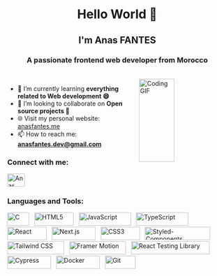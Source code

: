 <h1 align="center">Hello World 👋</h1>
<h2 align="center">I'm Anas FANTES</h2>
<h3 align="center">A passionate frontend web developer from Morocco</h3>
<br/>
<img align="right" alt="Coding GIF" width="40%" height="190px" src="https://i.pinimg.com/originals/e4/26/70/e426702edf874b181aced1e2fa5c6cde.gif" />

- 🌱 I’m currently learning **everything related to Web development 😄**
- 👯 I’m looking to collaborate on **Open source projects 🤝**
- 🌐 Visit my personal website: [anasfantes.me](https://anasfantes.me)
- 📫 How to reach me: **anasfantes.dev@gmail.com**

<h3 align="left">Connect with me:</h3>
<p align="left">
<a href="https://www.linkedin.com/in/anas-fantes/" target="blank"><img align="center" src="https://raw.githubusercontent.com/rahuldkjain/github-profile-readme-generator/master/src/images/icons/Social/linked-in-alt.svg" alt="Anas FANTES LinkedIn" height="30" width="40" /></a>
</p>

<h3 align="left">Languages and Tools:</h3>
<p align="left">
  <img alt="C" src="https://img.shields.io/badge/C-A8B9CC?style=flat-square&logo=c&logoColor=black" width="50" height="30">&nbsp;&nbsp;
  <img alt="HTML5" src="https://img.shields.io/badge/HTML5-E34F26?style=flat-square&logo=html5&logoColor=white" width="90" height="30">&nbsp;&nbsp;
  <img alt="JavaScript" src="https://img.shields.io/badge/JavaScript-F7DF1E?style=flat-square&logo=javascript&logoColor=black" width="120" height="30">&nbsp;&nbsp;
  <img alt="TypeScript" src="https://img.shields.io/badge/TypeScript-3178C6?style=flat-square&logo=typescript&logoColor=white" width="120" height="30">&nbsp;&nbsp;
  <img alt="React" src="https://img.shields.io/badge/React-61DAFB?style=flat-square&logo=react&logoColor=black" width="90" height="30">&nbsp;&nbsp;
  <img alt="Next.js" src="https://img.shields.io/badge/Next.js-000000?style=flat-square&logo=next.js&logoColor=white" width="100" height="30">&nbsp;&nbsp;
  <img alt="CSS3" src="https://img.shields.io/badge/CSS3-1572B6?style=flat-square&logo=css3&logoColor=white" width="90" height="30">&nbsp;&nbsp;
  <img alt="Styled-Components" src="https://img.shields.io/badge/Styled--Components-DB7093?style=flat-square&logo=styled-components&logoColor=white" width="150" height="30">&nbsp;&nbsp;
  <img alt="Tailwind CSS" src="https://img.shields.io/badge/Tailwind_CSS-38B2AC?style=flat-square&logo=tailwind-css&logoColor=white" width="130" height="30">&nbsp;&nbsp;
  <img alt="Framer Motion" src="https://img.shields.io/badge/Framer_Motion-black?style=flat-square&logo=framer&logoColor=blue" width="130" height="30">&nbsp;&nbsp;
  <img alt="React Testing Library" src="https://img.shields.io/badge/React_Testing_Library-E33332?style=flat-square&logo=testing-library&logoColor=white" width="180" height="30">&nbsp;&nbsp;
  <img alt="Cypress" src="https://img.shields.io/badge/Cypress-17202C?style=flat-square&logo=cypress&logoColor=white" width="100" height="30">&nbsp;&nbsp;
  <img alt="Docker" src="https://img.shields.io/badge/Docker-2496ED?style=flat-square&logo=docker&logoColor=white" width="100" height="30">&nbsp;&nbsp;
  <img alt="Git" src="https://img.shields.io/badge/Git-F05032?style=flat-square&logo=git&logoColor=white" width="70" height="30">
</p>

<!--- TOOLS LINKS -->
[c]: https://en.wikipedia.org/wiki/C_(programming_language)
[html]: https://developer.mozilla.org/en-US/docs/Web/HTML
[javascript]: https://www.javascript.com/
[typescript]: https://www.typescriptlang.org/
[reactjs]: https://reactjs.org/
[nextjs]: https://nextjs.org/
[css]: https://developer.mozilla.org/en-US/docs/Web/CSS
[styled-components]: https://styled-components.com/
[tailwindcss]: https://tailwindcss.com/
[framer-motion]: https://www.framer.com/motion/
[react-testing-library]: https://testing-library.com/docs/react-testing-library/intro/
[cypress]: https://www.cypress.io/
[docker]: https://www.docker.com/
[git]: https://git-scm.com/
